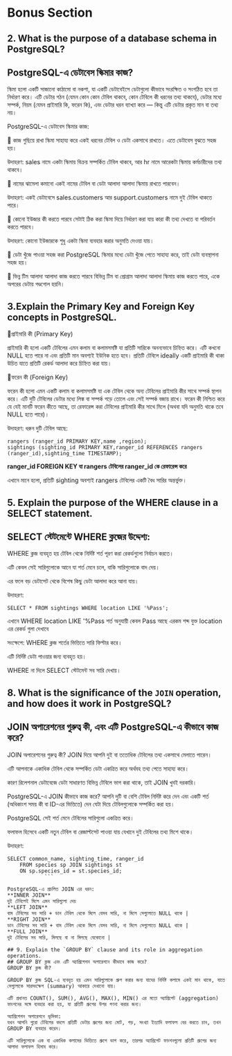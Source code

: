 
# Bonus Section

##  2. What is the purpose of a database schema in PostgreSQL?
## PostgreSQL-এ ডেটাবেস স্কিমার কাজ?

স্কিমা হলো একটি সাজানো কাঠামো বা নকশা, যা একটি ডেটাবেইসে ডেটাগুলো কীভাবে সংরক্ষিত ও সংগঠিত হবে তা নির্ধারণ করে।
এটি ডেটার গঠন (যেমন কোন কোন টেবিল থাকবে, কোন টেবিলে কী ধরনের তথ্য থাকবে), ডেটার মধ্যে সম্পর্ক, নিয়ম (যেমন প্রাইমারি কি, ফরেন কি), এবং ডেটার ধরন ব্যাখ্যা করে — কিন্তু এটি ডেটার প্রকৃত মান বা তথ্য নয়।

PostgreSQL-এ ডেটাবেস স্কিমার কাজ:

🔹 কাজ গুছিয়ে রাখা
স্কিমা সাহায্য করে একই ধরনের টেবিল ও ডেটা একসাথে রাখতে। এতে ডেটাবেস বুঝতে সহজ হয়।

উদাহরণ: sales নামে একটা স্কিমায় বিক্রয় সম্পর্কিত টেবিল থাকবে, আর hr নামে আরেকটা স্কিমায় কর্মচারীদের তথ্য থাকবে।

🔹 নামের ঝামেলা কমানো
একই নামের টেবিল বা ডেটা আলাদা আলাদা স্কিমায় রাখতে পারবেন।

উদাহরণ: একই ডেটাবেসে sales.customers আর support.customers নামে দুই টেবিল থাকতে পারে।

🔹 কোনো ইউজার কী করতে পারবে সেটাই ঠিক করা
স্কিমা দিয়ে নির্ধারণ করা যায় কারা কী তথ্য দেখতে বা পরিবর্তন করতে পারবে।

উদাহরণ: কোনো ইউজারকে শুধু একটা স্কিমা ব্যবহার করার অনুমতি দেওয়া যায়।

🔹 ডেটা খুঁজে পাওয়া সহজ করা
PostgreSQL স্কিমার মধ্যে ডেটা খুঁজে পেতে সাহায্য করে, তাই ডেটা ব্যবস্থাপনা সহজ হয়।

🔹 ভিন্ন টিম আলাদা আলাদা কাজ করতে পারবে
বিভিন্ন টিম বা প্রোগ্রাম আলাদা আলাদা স্কিমায় কাজ করতে পারে, একে অপরের ডেটায় গণ্ডগোল হয়নি।

## 3.Explain the **Primary Key** and **Foreign Key** concepts in PostgreSQL.

🔹প্রাইমারি কী (Primary Key)

প্রাইমারি কী হলো একটি টেবিলের এমন কলাম বা কলামসমষ্টি যা প্রতিটি সারিকে অনন্যভাবে চিহ্নিত করে।
এটি কখনো NULL হতে পারে না এবং প্রতিটি মান অবশ্যই ইউনিক হতে হবে।
প্রতিটি টেবিলে ideally একটি প্রাইমারি কী থাকা উচিত যাতে প্রতিটি রেকর্ড আলাদা করে চিহ্নিত করা যায়।

🔹ফরেন কী (Foreign Key)

ফরেন কী হলো এমন একটি কলাম বা কলামসমষ্টি যা এক টেবিল থেকে অন্য টেবিলের প্রাইমারি কীর সাথে সম্পর্ক স্থাপন করে।
এটি দুটি টেবিলের ডেটার মধ্যে লিঙ্ক বা সম্পর্ক গড়ে তোলে এবং সেই সম্পর্ক বজায় রাখে।
ফরেন কী নিশ্চিত করে যে যেই মানটি ফরেন কীতে আছে, তা রেফারেন্স করা টেবিলের প্রাইমারি কীর সাথে মিলে (অথবা যদি অনুমতি থাকে তবে NULL হতে পারে)।

উদাহরণ:
ধরুন দুটি টেবিল আছে:
```
rangers (ranger_id PRIMARY KEY,name ,region);
sightings (sighting_id PRIMARY KEY,ranger_id REFERENCES rangers (ranger_id),sighting_time TIMESTAMP);
```
**ranger_id FOREIGN KEY যা rangers টেবিলের ranger_id কে রেফারেন্স করে**

এখানে মানে হলো, প্রতিটি sighting অবশ্যই rangers টেবিলের একটি বৈধ সারির অন্তর্ভুক্ত।

## 5. Explain the purpose of the WHERE clause in a SELECT statement.
## SELECT স্টেটমেন্টে WHERE ক্লজের উদ্দেশ্য:
WHERE ক্লজ ব্যবহৃত হয় টেবিল থেকে নির্দিষ্ট শর্ত পূরণ করা রেকর্ডগুলো নির্বাচন করতে।

এটি কেবল সেই সারিগুলোকে আনে যা শর্ত মেনে চলে, বাকি সারিগুলোকে বাদ দেয়।

এর ফলে বড় ডেটাসেট থেকে বিশেষ কিছু ডেটা আলাদা করে আনা যায়।

উদাহরণ: 


```
SELECT * FROM sightings WHERE location LIKE '%Pass';
```

এখানে WHERE location LIKE '%Pass শর্ত অনুযায়ী কেবল Pass আছে এরকম শব্দ যুক্ত location এর রেকর্ড গুলা দেখাবে 

সংক্ষেপে:
WHERE ক্লজ শর্তের ভিত্তিতে সারি ফিল্টার করে।

এটি নির্দিষ্ট ডেটা পাওয়ার জন্য ব্যবহৃত হয়।

WHERE না দিলে SELECT স্টেটমেন্ট সব সারি দেখায়।

## 8. What is the significance of the `JOIN` operation, and how does it work in PostgreSQL? 
## JOIN অপারেশনের গুরুত্ব কী, এবং এটি PostgreSQL-এ কীভাবে কাজ করে?
JOIN অপারেশনের গুরুত্ব কী?
JOIN দিয়ে আপনি দুই বা ততোধিক টেবিলের তথ্য একসাথে মেলাতে পারেন।

এটি আপনাকে একাধিক টেবিল থেকে সম্পর্কিত ডেটা একত্রিত করে অর্থবহ তথ্য পেতে সাহায্য করে।

কারণ রিলেশনাল ডেটাবেজে ডেটা সাধারণত বিভিন্ন টেবিলে ভাগ করা থাকে, তাই JOIN খুবই দরকারি।

PostgreSQL-এ JOIN কীভাবে কাজ করে?
আপনি দুটি বা বেশি টেবিল নির্দিষ্ট করে দেন এবং একটি শর্ত (অধিকাংশ সময় কী বা ID-এর ভিত্তিতে) দেন যেটা দিয়ে টেবিলগুলোকে সম্পর্কিত করা হয়।

PostgreSQL সেই শর্ত মেনে টেবিলের সারিগুলো একত্রিত করে।

ফলাফল হিসেবে একটি নতুন টেবিল বা রেজাল্টসেট পাওয়া যায় যেখানে দুই টেবিলের তথ্য মিশে থাকে।

উদাহরণ: 
```
SELECT common_name, sighting_time, ranger_id
    FROM species sp JOIN sightings st 
    ON sp.species_id = st.species_id;
            ```

PostgreSQL-এ প্রচলিত JOIN এর ধরন:
**INNER JOIN** 
দুই টেবিলেই মিলে এমন সারিগুলো দেয় 
**LEFT JOIN** 
বাম টেবিলের সব সারি + ডান টেবিল থেকে মিলে যেসব সারি, না মিলে সেগুলোতে NULL থাকে |
**RIGHT JOIN**
ডান টেবিলের সব সারি + বাম টেবিল থেকে মিলে যেসব সারি, না মিলে সেগুলোতে NULL থাকে |
**FULL JOIN**  
দুই টেবিলের সব সারি, মিলছে বা না মিলছে যেকোনো |

## 9. Explain the `GROUP BY` clause and its role in aggregation operations.
## GROUP BY ক্লজ এবং এটি অ্যাগ্রিগেশন অপারেশনে কীভাবে কাজ করে?
GROUP BY ক্লজ কী?

GROUP BY ক্লজ SQL-এ ব্যবহৃত হয় এমন সারিগুলোকে গ্রুপ করার জন্য যাদের নির্দিষ্ট কলামে একই মান থাকে, যাতে সেগুলোকে সারসংক্ষেপ (summary) আকারে দেখানো যায়।

এটি প্রধানত COUNT(), SUM(), AVG(), MAX(), MIN() এর মতো অ্যাগ্রিগেট (aggregation) ফাংশনের সঙ্গে ব্যবহার করা হয়, যা প্রতিটি গ্রুপের উপর গণনা করার জন্য।

অ্যাগ্রিগেশন অপারেশনে ভূমিকা:
যখন আপনি পুরো টেবিলের বদলে প্রতিটি ডেটার গ্রুপের জন্য মোট, গড়, সংখ্যা ইত্যাদি ফলাফল বের করতে চান, তখন GROUP BY ব্যবহার করেন।

এটি সারিগুলোকে এক বা একাধিক কলামের ভিত্তিতে গ্রুপে ভাগ করে, তারপর অ্যাগ্রিগেট ফাংশনগুলো প্রতিটি গ্রুপের জন্য আলাদা ফলাফল হিসাব করে।



